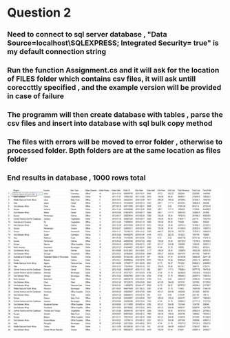 # Question 2 

### Need to connect to sql server database , "Data Source=localhost\SQLEXPRESS; Integrated Security= true" is my default connection string

### Run the function Assignment.cs and it will ask for the location of FILES folder which contains csv files, it will ask untill coreccttly specified , and the example version will be provided in case of failure

### The programm will then create database with tables , parse the csv files and insert into database with sql bulk copy method

### The files with errors will be moved to error folder , otherwise to processed folder. Bpth folders are at the same location as files folder

### End results in database , 1000 rows total

<img src="/question2/result.jpeg" width="1000"/>
